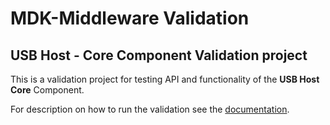 # MDK-Middleware Validation

## USB Host - Core Component Validation project

This is a validation project for testing API and functionality of the **USB Host Core** Component.

For description on how to run the validation see the [documentation](../../../../README.md#build-the-validation-project).
